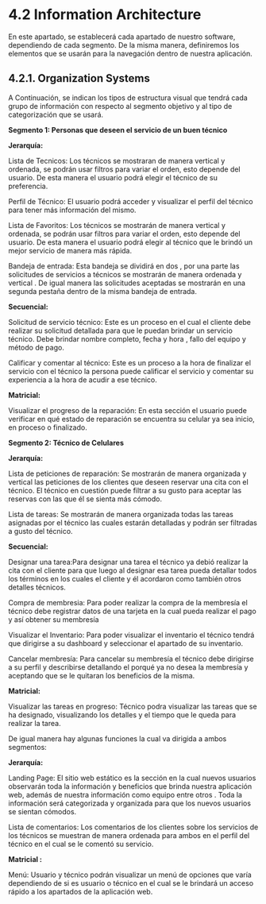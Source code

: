 # 4.2 Information Architecture

En este apartado, se establecerá cada apartado de nuestro software, dependiendo de cada segmento. De la misma manera, definiremos los elementos que se usarán para la navegación dentro de nuestra aplicación.

## 4.2.1. Organization Systems

A Continuación, se indican los tipos de estructura visual que tendrá cada grupo de información con respecto al segmento objetivo y al tipo de categorización que se usará.



**Segmento 1: Personas que deseen el servicio de un buen técnico**

**Jerarquía:**

Lista de Tecnicos: Los técnicos se mostraran de manera vertical y ordenada, se podrán usar filtros  para variar el orden, esto depende del usuario. De esta manera el usuario podrá elegir el técnico de su preferencia.

Perfil de Técnico: El usuario podrá acceder y visualizar el perfil del técnico para tener más información del mismo.


Lista de Favoritos: Los técnicos se mostrarán de manera vertical y ordenada, se podrán usar filtros  para variar el orden, esto depende del usuario. De esta manera el usuario podrá elegir al técnico que le brindó un mejor servicio de manera más rápida.


Bandeja de entrada: Esta bandeja se dividirá en dos , por una parte las solicitudes de servicios a técnicos se mostrarán  de manera ordenada y vertical . De igual manera las solicitudes aceptadas se mostrarán en una segunda pestaña dentro de la misma bandeja de entrada.

**Secuencial:**

Solicitud de servicio técnico: Este es un proceso en el cual el cliente debe realizar su solicitud detallada para que le puedan brindar un servicio técnico. Debe brindar nombre completo, fecha y hora , fallo del equipo y método de pago.

Calificar y comentar al técnico: Este es un proceso a la hora de finalizar el servicio con el técnico la persona puede calificar el servicio y comentar su experiencia a la hora de acudir a ese técnico.


**Matricial:**

Visualizar el progreso de la reparación:  En esta sección el usuario puede verificar en qué estado de reparación se encuentra su celular ya sea inicio, en proceso o finalizado.


**Segmento 2: Técnico de Celulares**

**Jerarquía:**

Lista de peticiones de reparación:  Se mostrarán de manera organizada y vertical las peticiones de los clientes que deseen reservar una cita con el técnico. El técnico en cuestión puede filtrar a su gusto para aceptar las reservas con las que él se sienta más cómodo.

Lista de tareas: Se mostrarán de manera organizada todas las tareas asignadas  por el técnico las cuales estarán detalladas y podrán ser filtradas a gusto del técnico.

**Secuencial:**

Designar una tarea:Para designar una tarea el técnico  ya debió realizar la cita con el cliente para que luego al designar esa tarea pueda detallar todos los términos en los cuales el cliente y él acordaron como también otros detalles técnicos.

Compra de membresia: Para poder realizar la compra de la membresía el técnico debe registrar datos de una tarjeta en la cual pueda realizar el pago y así obtener su membresía

Visualizar el Inventario: Para poder visualizar el inventario el técnico tendrá que dirigirse a su dashboard y seleccionar el apartado de su inventario.

Cancelar membresía: Para cancelar su membresía el técnico debe dirigirse a su perfil y describirse detallando el porqué ya no desea la membresía y aceptando que se le quitaran los beneficios de la misma.

**Matricial:**

Visualizar las tareas en progreso: Técnico podra visualizar las tareas que se ha designado, visualizando los detalles y el tiempo que le queda para realizar la tarea.


De igual manera hay algunas funciones la cual va dirigida a ambos segmentos:

**Jerarquía:**

Landing Page: El sitio web estático es la sección en la cual nuevos usuarios observarán toda la información y beneficios que brinda nuestra aplicación web, además de nuestra información como equipo entre otros .  Toda la información será categorizada y organizada para que los nuevos usuarios se sientan cómodos.

Lista de comentarios: Los comentarios de los clientes sobre los servicios de los técnicos  se muestran de manera ordenada para ambos en el perfil del técnico en el cual se le comentó su servicio.

**Matricial :**

Menú: Usuario y técnico podrán visualizar un menú de opciones que varía dependiendo de si es usuario o técnico en el cual se le brindará un acceso rápido a los apartados de la aplicación web.


